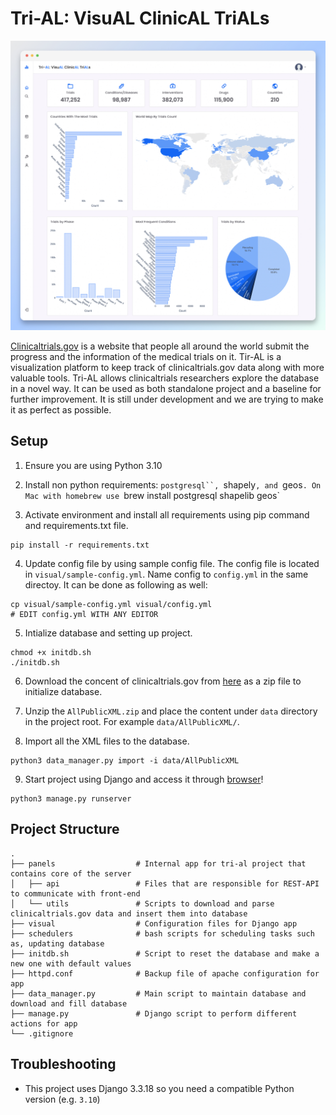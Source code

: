 # Tri-AL: VisuAL ClinicAL TriALs

![Screenshot of platform](screenshot.jpeg)

[Clinicaltrials.gov](https://clinicaltrials.gov) is a website that people all around the world submit the progress and the information of the medical trials on it. Tir-AL is a visualization platform to keep track of clinicaltrials.gov data along with more valuable tools. Tri-AL allows clinicaltrials researchers explore the database in a novel way. It can be used as both standalone project and a baseline for further improvement. It is still under development and we are trying to make it as perfect as possible. 

Setup
------
1. Ensure you are using Python 3.10

2. Install non python requirements: `postgresql``, `shapely`, and `geos`. On Mac with homebrew use `brew install postgresql shapelib geos`

3. Activate environment and install all requirements using pip command and requirements.txt file.
```console
pip install -r requirements.txt
```
4. Update config file by using sample config file. The config file is located in `visual/sample-config.yml`. Name config to `config.yml` in the same directoy. It can be done as following as well:
```console
cp visual/sample-config.yml visual/config.yml
# EDIT config.yml WITH ANY EDITOR
```

5. Intialize database and setting up project.
```console
chmod +x initdb.sh
./initdb.sh
```

6. Download the concent of clinicaltrials.gov from [here](https://clinicaltrials.gov/AllPublicXML.zip) as a zip file to initialize database.

7. Unzip the `AllPublicXML.zip` and place the content under `data` directory in the project root. For example `data/AllPublicXML/`.

8. Import all the XML files to the database.
```console
python3 data_manager.py import -i data/AllPublicXML
```

9. Start project using Django and access it through [browser](http://localhost:8000/admin)!
```console
python3 manage.py runserver
```

Project Structure
------

    .
    ├── panels                  # Internal app for tri-al project that contains core of the server
    │   ├── api                 # Files that are responsible for REST-API to communicate with front-end
    │   └── utils               # Scripts to download and parse clinicaltrials.gov data and insert them into database
    ├── visual                  # Configuration files for Django app
    ├── schedulers              # bash scripts for scheduling tasks such as, updating database
    ├── initdb.sh               # Script to reset the database and make a new one with default values
    ├── httpd.conf              # Backup file of apache configuration for app
    ├── data_manager.py         # Main script to maintain database and download and fill database
    ├── manage.py               # Django script to perform different actions for app
    └── .gitignore

Troubleshooting
------
- This project uses Django 3.3.18 so you need a compatible Python version (e.g. `3.10`)